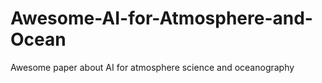 # Awesome-AI-for-Atmosphere-and-Ocean
Awesome paper about AI for atmosphere science and oceanography
